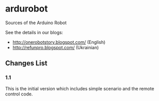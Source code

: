 # ardurobot
Sources of the Arduino Robot

See the details in our blogs:
 * http://onerobotstory.blogspot.com/ (English)
 * http://refunpro.blogspot.com/ (Ukrainian)

## Changes List
### 1.1
This is the initial version which includes simple scenario and the remote control code.
